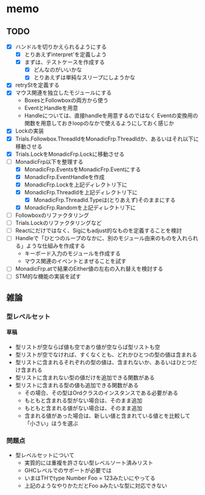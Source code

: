 memo
====

TODO
----

* [x] ハンドルを切りかえられるようにする
	+ [x] とりあえずinterpret'を定義しよう
	+ [x] まずは、テストケースを作成する
		- [x] どんなのがいいかな
		- [x] とりあえずは単純なスリープにしようかな
* [x] retryStを定義する
* [x] マウス関連を独立したモジュールにする
	+ BoxesとFollowboxの両方から使う
	+ EventとHandleを用意
	+ Handleについては、直接handleを用意するのではなく
		Eventの変換用の関数を用意しておきloopのなかで使えるようにしておく感じか
* [x] Lockの実装
* [x] Trials.Followbox.ThreadIdをMonadicFrp.ThreadIdか、あるいはそれ以下に移動させる
* [x] Trials.LockをMonadicFrp.Lockに移動させる
* [ ] MonadicFrp以下を整理する
	+ [x] MonadicFrp.EventsをMonadicFrp.Eventにする
	+ [x] MonadicFrp.EventHandleを作成
	+ [x] MonadicFrp.Lockを上記ディレクトリ下に
	+ [x] MonadicFrp.ThreadIdを上記ディレクトリ下に
		- [x] MonadicFrp.ThreadId.Typeは(とりあえず)そのままにする
	+ [x] MonadicFrp.Randomを上記ディレクトリ下に
* [ ] Followboxのリファクタリング
* [ ] Trials.Lockのリファクタリングなど
* [ ] Reactにだけではなく、Sigにもadjust的なものを定義することを検討
* [ ] Handleで「ひとつのループのなかに、別のモジュール由来のものを入れられる」ような仕組みを作成する
	+ キーボード入力のモジュールを作成する
	+ マウス関連のイベントとまぜることを試す
* [ ] MonadicFrp.atで結果のEither値の左右の入れ替えを検討する
* [ ] STM的な機能の実装を試す

雑論
----

### 型レベルセット

#### 草稿

* 型リストが空ならば値も空であり値が空ならば型リストも空
* 型リストが空でなければ、すくなくとも、どれかひとつの型の値は含まれる
* 型リストに含まれるそれぞれの型の値は、含まれないか、あるいはひとつだけ含まれる
* 型リストに含まれない型の値だけを追加できる関数がある
* 型リストに含まれる型の値も追加できる関数がある
	+ その場合、その型はOrdクラスのインスタンスである必要がある
	+ もともと含まれる型がない場合は、そのまま追加
	+ もともと含まれる値がない場合は、そのまま追加
	+ 含まれる値があった場合は、新しい値と含まれている値とを比較して「小さい」ほうを選ぶ

### 問題点

* 型レベルセットについて
	+ 実質的には重複を許さない型レベルソート済みリスト
	+ GHCレベルでのサポートが必要では
	+ いまはTHでtype Number Foo = 123みたいにやってる
	+ 上記のようなやりかただとFoo aみたいな型に対応できない
